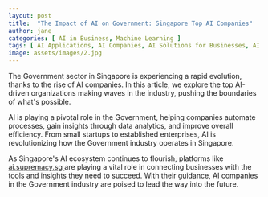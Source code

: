 ```yaml
---
layout: post
title:  "The Impact of AI on Government: Singapore Top AI Companies"
author: jane
categories: [ AI in Business, Machine Learning ]
tags: [ AI Applications, AI Companies, AI Solutions for Businesses, AI Startups, AI in Technology ]
image: assets/images/2.jpg
---
```


The Government sector in Singapore is experiencing a rapid evolution, thanks to the rise of AI companies. In this article, we explore the top AI-driven organizations making waves in the industry, pushing the boundaries of what's possible.

AI is playing a pivotal role in the Government, helping companies automate processes, gain insights through data analytics, and improve overall efficiency. From small startups to established enterprises, AI is revolutionizing how the Government industry operates in Singapore.

As Singapore's AI ecosystem continues to flourish, platforms like <a href="https://ai.supremacy.sg" target="_blank"> ai.supremacy.sg </a> are playing a vital role in connecting businesses with the tools and insights they need to succeed. With their guidance, AI companies in the Government industry are poised to lead the way into the future.
